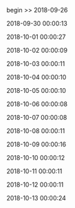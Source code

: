 begin >> 2018-09-26

2018-09-30 00:00:13

2018-10-01 00:00:27

2018-10-02 00:00:09

2018-10-03 00:00:11

2018-10-04 00:00:10

2018-10-05 00:00:10

2018-10-06 00:00:08

2018-10-07 00:00:08

2018-10-08 00:00:11

2018-10-09 00:00:16

2018-10-10 00:00:12

2018-10-11 00:00:11

2018-10-12 00:00:11

2018-10-13 00:00:24

